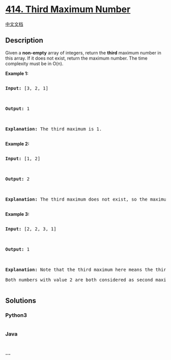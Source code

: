 # [414. Third Maximum Number](https://leetcode.com/problems/third-maximum-number)

[中文文档](/solution/0400-0499/0414.Third%20Maximum%20Number/README.md)

## Description

<p>Given a <b>non-empty</b> array of integers, return the <b>third</b> maximum number in this array. If it does not exist, return the maximum number. The time complexity must be in O(n).</p>

<p><b>Example 1:</b><br />

<pre>

<b>Input:</b> [3, 2, 1]



<b>Output:</b> 1



<b>Explanation:</b> The third maximum is 1.

</pre>

</p>

<p><b>Example 2:</b><br />

<pre>

<b>Input:</b> [1, 2]



<b>Output:</b> 2



<b>Explanation:</b> The third maximum does not exist, so the maximum (2) is returned instead.

</pre>

</p>

<p><b>Example 3:</b><br />

<pre>

<b>Input:</b> [2, 2, 3, 1]



<b>Output:</b> 1



<b>Explanation:</b> Note that the third maximum here means the third maximum distinct number.

Both numbers with value 2 are both considered as second maximum.

</pre>

</p>

## Solutions

<!-- tabs:start -->

### **Python3**

```python

```

### **Java**

```java

```

### **...**

```

```

<!-- tabs:end -->
